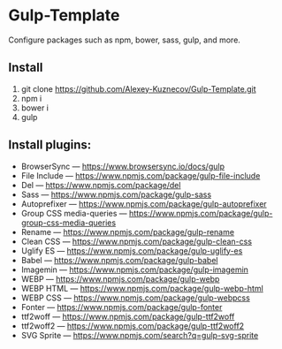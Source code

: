 # Gulp-Template
Configure packages such as npm, bower, sass, gulp, and more.

## Install
1. git clone https://github.com/Alexey-Kuznecov/Gulp-Template.git
2. npm i
4. bower i
3. gulp

## Install plugins:
* BrowserSync — https://www.browsersync.io/docs/gulp
* File Include — https://www.npmjs.com/package/gulp-file-include
* Del — https://www.npmjs.com/package/del
* Sass — https://www.npmjs.com/package/gulp-sass
* Autoprefixer — https://www.npmjs.com/package/gulp-autoprefixer
* Group CSS media-queries — https://www.npmjs.com/package/gulp-group-css-media-queries
* Rename — https://www.npmjs.com/package/gulp-rename
* Clean CSS — https://www.npmjs.com/package/gulp-clean-css
* Uglify ES — https://www.npmjs.com/package/gulp-uglify-es
* Babel — https://www.npmjs.com/package/gulp-babel
* Imagemin — https://www.npmjs.com/package/gulp-imagemin
* WEBP — https://www.npmjs.com/package/gulp-webp
* WEBP HTML — https://www.npmjs.com/package/gulp-webp-html
* WEBP CSS — https://www.npmjs.com/package/gulp-webpcss
* Fonter — https://www.npmjs.com/package/gulp-fonter
* ttf2woff — https://www.npmjs.com/package/gulp-ttf2woff
* ttf2woff2 — https://www.npmjs.com/package/gulp-ttf2woff2
* SVG Sprite — https://www.npmjs.com/search?q=gulp-svg-sprite

